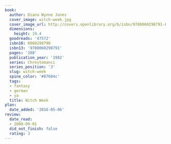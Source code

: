 ```yaml
---
book:
  author: Diana Wynne Jones
  cover_image: witch-week.jpg
  cover_image_url: http://covers.openlibrary.org/b/isbn/9780060298791-L.jpg
  dimensions:
    height: 19.4
  goodreads: '47572'
  isbn10: 0060298790
  isbn13: '9780060298791'
  pages: '288'
  publication_year: '1982'
  series: Chrestomanci
  series_position: '3'
  slug: witch-week
  spine_color: '#87604c'
  tags:
  - fantasy
  - german
  - ya
  title: Witch Week
plan:
  date_added: '2016-05-06'
review:
  date_read:
  - 2008-09-01
  did_not_finish: false
  rating: 3
---
```

